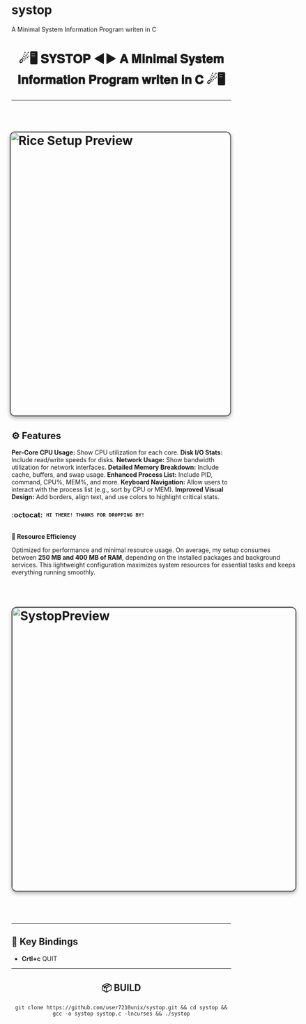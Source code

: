 # systop
A Minimal System Information Program writen in C

<div align="center">
  <h1>☄🖥️ <strong>𝐒𝐘𝐒𝐓𝐎𝐏 ◄► 𝐀 𝐌𝐢𝐧𝐢𝐦𝐚𝐥 𝐒𝐲𝐬𝐭𝐞𝐦 𝐈𝐧𝐟𝐨𝐫𝐦𝐚𝐭𝐢𝐨𝐧 𝐏𝐫𝐨𝐠𝐫𝐚𝐦 𝐰𝐫𝐢𝐭𝐞𝐧 𝐢𝐧 𝐂</strong> ☄🖥️</h1>
</div>

---

<h1>
      <img src="showcase/lfs1.png" align="right" alt="Rice Setup Preview" width="650" style="display: block; margin: 32px auto; border: 2px solid #555; border-radius: 12px; box-shadow: 0 4px 10px rgba(0, 0, 0, 0.3);">
</div>
</div> 
  
## ⚙️ Features
**Per-Core CPU Usage:** Show CPU utilization for each core.
**Disk I/O Stats:** Include read/write speeds for disks.
**Network Usage:** Show bandwidth utilization for network interfaces.
**Detailed Memory Breakdown:** Include cache, buffers, and swap usage.
**Enhanced Process List:** Include PID, command, CPU%, MEM%, and more.
**Keyboard Navigation:** Allow users to interact with the process list (e.g., sort by CPU or MEM).
**Improved Visual Design:** Add borders, align text, and use colors to highlight critical stats.

### :octocat: ‎ <sup><sub><samp>HI THERE! THANKS FOR DROPPING BY!</samp></sub></sup>


<div style="display: flex; align-items: center; margin-bottom: 40px;">
  <div style="flex: 1; padding-right: 20px;">
    <p><strong>🚀 Resource Efficiency</strong></p>
    <p>Optimized for performance and minimal resource usage. On average, my setup consumes between <strong>250 MB and 400 MB of RAM</strong>, depending on the installed packages and background services. This lightweight configuration maximizes system resources for essential tasks and keeps everything running smoothly.</p>
<h1>
      <img src="showcase/systop.png" align="left" alt="SystopPreview" width="650" style="display: block; margin: 32px auto; border: 2px solid #555; border-radius: 12px; box-shadow: 0 4px 10px rgba(0, 0, 0, 0.3);">
</div>
</div> 

---

## 🔑 Key Bindings

- **Crtl+c** QUIT

<div align="center">

---

## 📦 BUILD

```git clone https://github.com/user7210unix/systop.git && cd systop && gcc -o systop systop.c -lncurses && ./systop```
